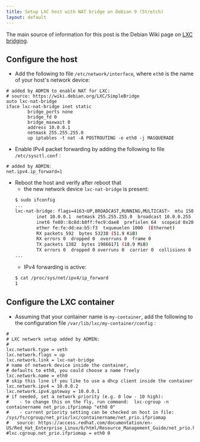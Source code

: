```yaml
---
title: Setup LXC host with NAT bridge on Debian 9 (Stretch)
layout: default
---
```


The main source of information for this post is the Debian Wiki page on [LXC bridging](https://wiki.debian.org/LXC/SimpleBridge).

Configure the host
------------------
* Add the following to file `/etc/network/interface`, where `eth0` is the name of your host's network device:
```
# added by ADMIN to enable NAT for LXC:
# source: https://wiki.debian.org/LXC/SimpleBridge
auto lxc-nat-bridge
iface lxc-nat-bridge inet static
        bridge_ports none
        bridge_fd 0
        bridge_maxwait 0
        address 10.0.0.1
        netmask 255.255.255.0
        up iptables -t nat -A POSTROUTING -o eth0 -j MASQUERADE
```

* Enable IPv4 packet forwarding by adding the following to file `/etc/sysctl.conf` :
```
# added by ADMIN:
net.ipv4.ip_forward=1
```

* Reboot the host and verify after reboot that
  * the new network device `lxc-nat-bridge` is present:
  ```bash
  $ sudo ifconfig
  ...
  lxc-nat-bridge: flags=4163<UP,BROADCAST,RUNNING,MULTICAST>  mtu 1500
          inet 10.0.0.1  netmask 255.255.255.0  broadcast 10.0.0.255
          inet6 fe80::8c8d:b8ff:fec9:dae8  prefixlen 64  scopeid 0x20<link>
          ether fe:fe:dd:ea:b5:f3  txqueuelen 1000  (Ethernet)
          RX packets 592  bytes 53238 (51.9 KiB)
          RX errors 0  dropped 0  overruns 0  frame 0
          TX packets 1382  bytes 19866171 (18.9 MiB)
          TX errors 0  dropped 0 overruns 0  carrier 0  collisions 0
  ...
  ```
  * IPv4 forwarding is active:
  ```bash
  $ cat /proc/sys/net/ipv4/ip_forward
  1
  ```


Configure the LXC container
---------------------------
* Assuming that your container name is `my-container`, add the following to the configuration file `/var/lib/lxc/my-container/config` :
```
#
# LXC network setup added by ADMIN:
#
lxc.network.type = veth
lxc.network.flags = up
lxc.network.link = lxc-nat-bridge
# name of network device inside the container,
# defaults to eth0, you could choose a name freely
lxc.network.name = eth0
# skip this line if you like to use a dhcp client inside the container
lxc.network.ipv4 = 10.0.0.2
lxc.network.ipv4.gateway = 10.0.0.1
# if needed, set a network priority (e.g. 0 low - 10 high):
#    - to change this on the fly, run command:  lxc-cgroup -n containername net_prio.ifpriomap "eth0 0"
#    - current priority setting can be checked on host in file: /sys/fs/cgroup/net_prio/lxc/containername/net_prio.ifpriomap
#   source: https://access.redhat.com/documentation/en-US/Red_Hat_Enterprise_Linux/6/html/Resource_Management_Guide/net_prio.html
#lxc.cgroup.net_prio.ifpriomap = eth0 0
```
